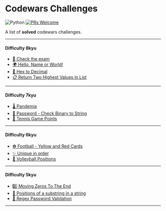 # Codewars Challenges
![Python](https://badgen.net/badge/Built%20with/Python/blue)
[![PRs Welcome](https://img.shields.io/badge/PRs-welcome-brightgreen.svg?style=flat-square)](https://github.com/aleattene/advent-of-code/pulls)
<!-- [![Tests](https://github.com/aleattene/advent-of-code/actions/workflows/aoc-tests.yml/badge.svg)](https://github.com/aleattene/advent-of-code/actions/workflows/aoc-tests.yml) -->
<!-- [![codecov](https://codecov.io/gh/aleattene/advent-of-code/graph/badge.svg?token=1GAFPNSUMB)](https://codecov.io/gh/aleattene/advent-of-code) -->
<!-- [![GitHub commits](https://badgen.net/github/commits/aleattene/advent-of-code)](https://github.com/aleattene/advent-of-code/commits/) -->
<!-- [![GitHub last commit](https://img.shields.io/github/last-commit/aleattene/advent-of-code)](https://github.com/aleattene/advent-of-code/commits/) -->
<!-- [![License](https://img.shields.io/github/license/aleattene/advent-of-code?color=blue)](https://github.com/aleattene/advent-of-code/blob/main/LICENSE) -->
<!-- [![Build Status](https://github.com/aleattene/python_challenges/actions/workflows/python-app.yml/badge.svg?branch=main)](https://github.com/aleattene/python_challenges/actions/workflows/python-app.yml) -->
<!-- [![codecov](https://codecov.io/gh/aleattene/python_challenges/branch/main/graph/badge.svg?token=KP4Y0KB6E4)](https://codecov.io/gh/aleattene/python_challenges) -->

A list of **solved** codewars challenges. 

---

#### Difficulty 8kyu
- [📝 Check the exam ](https://github.com/aleattene/python_challenges/tree/main/codewars/difficulty_level_8_kyu/check_the_exam)
- [🌍 Hello, Name or World!](https://github.com/aleattene/python_challenges/tree/main/codewars/difficulty_level_8_kyu/hello_name_or_world)
- [🧮 Hex to Decimal](https://github.com/aleattene/python_challenges/tree/main/codewars/difficulty_level_8_kyu/hex_to_decimal)
- [📋 Return Two Highest Values in List](https://github.com/aleattene/python_challenges/tree/main/codewars/difficulty_level_8_kyu/return_two_highest_values_in_list)

---

#### Difficulty 7kyu
- [🌡️ Pandemia](https://github.com/aleattene/python_challenges/tree/main/codewars/difficulty_level_7_kyu/pandemia)
- [🔐 Password - Check Binary to String](https://github.com/aleattene/python_challenges/tree/main/codewars/difficulty_level_7_kyu/password_check_binary_to_string)
- [🎾 Tennis Game Points](https://github.com/aleattene/python_challenges/tree/main/codewars/difficulty_level_7_kyu/tennis_game_points#tennis-game-points-)

---

#### Difficulty 6kyu
- [⚽ Football -  Yellow and Red Cards](https://github.com/aleattene/python_challenges/tree/main/codewars/difficulty_level_6kyu/football_yellow_and_red_cards)
- [✨ Unique in order](https://github.com/aleattene/python_challenges/tree/main/codewars/difficulty_level_6kyu/unique_in_order)
- [🏐 Volleyball Positions](https://github.com/aleattene/python_challenges/tree/main/codewars/difficulty_level_6kyu/volleyball_positions)

---

#### Difficulty 5kyu
- [0️⃣ Moving Zeros To The End](https://github.com/aleattene/python_challenges/tree/main/codewars/difficulty_level_5_kyu/moving_zeros_to_the_end)
- [🔎 Positions of a substring in a string](https://github.com/aleattene/python_challenges/tree/main/codewars/difficulty_level_5_kyu/positions_of_a_substring_in_a_string)
- [🔑 Regex Password Validation](https://github.com/aleattene/python_challenges/tree/main/codewars/difficulty_level_5_kyu/regex_password_validation)

---

